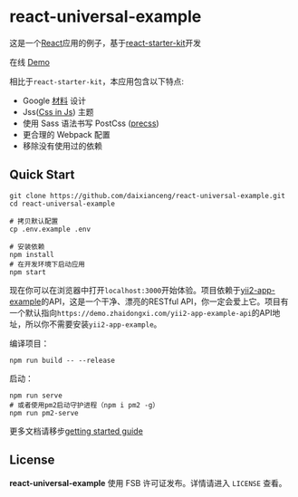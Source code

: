 # react-universal-example

这是一个[React](https://github.com/facebook/react)应用的例子，基于[react-starter-kit](https://github.com/kriasoft/react-starter-kit/tree/feature/redux)开发

在线 [Demo](https://demo.zhaidongxi.com/react-universal-example/)

相比于`react-starter-kit`，本应用包含以下特点:

- Google [材料](https://github.com/mui-org/material-ui) 设计
- Jss([Css in Js](http://cssinjs.org/)) 主题
- 使用 Sass 语法书写 PostCss ([precss](https://github.com/jonathantneal/precss))
- 更合理的 Webpack 配置
- 移除没有使用过的依赖

## Quick Start

```
git clone https://github.com/daixianceng/react-universal-example.git
cd react-universal-example

# 拷贝默认配置
cp .env.example .env

# 安装依赖
npm install
# 在开发环境下启动应用
npm start
```

现在你可以在浏览器中打开`localhost:3000`开始体验。项目依赖于[yii2-app-example](https://github.com/daixianceng/yii2-app-example)的API，这是一个干净、漂亮的RESTful API，你一定会爱上它。项目有一个默认指向`https://demo.zhaidongxi.com/yii2-app-example-api`的API地址，所以你不需要安装`yii2-app-example`。

编译项目：

```
npm run build -- --release
```

启动：

```
npm run serve
# 或者使用pm2启动守护进程（npm i pm2 -g）
npm run pm2-serve
```

更多文档请移步[getting started guide](https://github.com/kriasoft/react-starter-kit/blob/feature/redux/docs/getting-started.md)

## License

**react-universal-example** 使用 FSB 许可证发布。详情请进入 `LICENSE` 查看。

